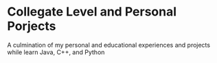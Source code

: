 # Collegate Level and Personal Porjects

A culmination of my personal and educational experiences and projects while learn Java, C++, and Python
